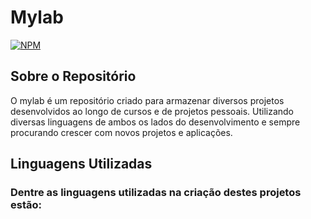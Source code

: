 # Mylab
[![NPM](https://img.shields.io/npm/l/license)](https://github.com/Arthurap52/Mylab/blob/master/LICENSE)

## Sobre o Repositório
O mylab é um repositório criado para armazenar diversos projetos desenvolvidos ao longo de cursos e de projetos pessoais. Utilizando diversas linguagens de ambos os lados do desenvolvimento e sempre procurando crescer com novos projetos e aplicações.

## Linguagens Utilizadas

### Dentre as linguagens utilizadas na criação destes projetos estão:
